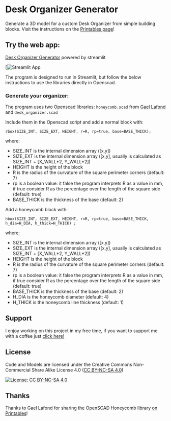 # Desk Organizer Generator
Generate a 3D model for a custom Desk Organizer from simple building blocks. Visit the instructions on the [Printables page](https://www.printables.com/it/model/498850-desk-organizer-generator)!

## Try the web app:

[Desk Organizer Generator](https://lmonari5-desk-organizer-generator.streamlit.app/) powered by streamlit

[![Streamlit App](https://lmonari5-desk-organizer-generator.streamlit.app/)

The program is designed to run in Streamlit, but follow the below instructions to use the libraries directly in Openscad.

### Generate your organizer:

The program uses two Openscad libraries: `honeycomb.scad` from [Gael Lafond](https://www.printables.com/it/@GaelLafond) and `desk_organizer.scad`

Include them in the Openscad script and add a normal block with:
```
rbox(SIZE_INT, SIZE_EXT, HEIGHT, r=R, rp=true, base=BASE_THICK);
```
where:
- SIZE_INT is the internal dimension array ([x,y])
- SIZE_EXT is the internal dimension array ([x,y], usually is calculated as SIZE_INT + [X_WALL\*2, Y_WALL\*2])
- HEIGHT is the height of the block
- R is the radius of the curvature of the square perimeter corners (default: 7)
- rp is a boolean value: it false the program interprets R as a value in mm, if true consider R as the percentage over the length of the square side (default: true)
- BASE_THICK is the thickness of the base (default: 2)

Add a honeycomb block with:
```
hbox(SIZE_INT, SIZE_EXT, HEIGHT, r=R, rp=true, base=BASE_THICK, h_dia=H_DIA, h_thick=H_THICK) ;
```
where:
- SIZE_INT is the internal dimension array ([x,y])
- SIZE_EXT is the internal dimension array ([x,y], usually is calculated as SIZE_INT + [X_WALL\*2, Y_WALL\*2])
- HEIGHT is the height of the block
- R is the radius of the curvature of the square perimeter corners (default: 7)
- rp is a boolean value: it false the program interprets R as a value in mm, if true consider R as the percentage over the length of the square side (default: true)
- BASE_THICK is the thickness of the base (default: 2)
- H_DIA is the honeycomb diameter (default: 4)
- H_THICK is the honeycomb line thickness (default: 1)
 
## Support

I enjoy working on this project in my free time, if you want to support me with a coffee just [click here!](https://www.paypal.com/donate/?hosted_button_id=V4LJ3Z3B3KXRY)

## License

Code and Models are licensed under the Creative Commons Non-Commercial Share Alike License 4.0 ([CC BY-NC-SA 4.0](https://creativecommons.org/licenses/by-nc-sa/4.0/))

[![License: CC BY-NC-SA 4.0](https://img.shields.io/badge/License-CC%20BY--NC--SA%204.0-lightgrey.svg)](https://creativecommons.org/licenses/by-nc-sa/4.0/)

## Thanks

Thanks to Gael Lafond for sharing the OpenSCAD Honeycomb library [on Printables](https://www.printables.com/it/model/263718-honeycomb-library-openscad)! 
